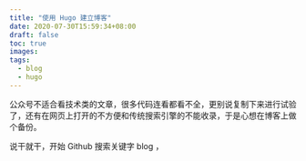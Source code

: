 ```yaml
---
title: "使用 Hugo 建立博客"
date: 2020-07-30T15:59:34+08:00
draft: false
toc: true
images:
tags: 
  - blog
  - hugo
---
```




公众号不适合看技术类的文章，很多代码连看都看不全，更别说复制下来进行试验了，还有在网页上打开的不方便和传统搜索引擎的不能收录，于是心想在博客上做个备份。

说干就干，开始 Github 搜索关键字 blog ，